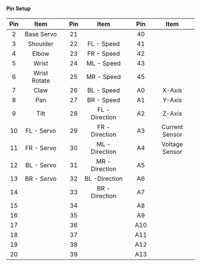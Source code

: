 #### Pin Setup
| Pin | Item || Pin | Item || Pin | Item |
|:----:|:--------------:|:-:|:----:|:--------------:|:-:|:----:|:--------------:|
|2| Base Servo  ||21|  ||40|  |
|3| Shoulder    ||22| FL - Speed    ||41|  |
|4| Elbow       ||23| FR - Speed    ||42|  |
|5| Wrist       ||24| ML - Speed    ||43|  |
|6| Wrist Rotate||25| MR - Speed    ||45|  |
|7| Claw        ||26| BL - Speed    ||A0| X-Axis  |
|8| Pan         ||27| BR - Speed    ||A1| Y-Axis |
|9| Tilt        ||28| FL - Direction||A2| Z-Axis |
|10| FL - Servo ||29| FR - Direction||A3| Current Sensor |
|11| FR - Servo ||30| ML - Direction||A4| Voltage Sensor |
|12| BL - Servo ||31| MR - Direction||A5|  |
|13| BR - Servo ||32| BL  -Direction||A6|  |
|14| ||33| BR - Direction||A7|  |
|15| ||34|  ||A8|  |
|16| ||35|  ||A9|  |
|17| ||36|  ||A10|  |
|18| ||37|  ||A11|  |
|19| ||38|  ||A12|  |
|20| ||39|  ||A13|  |
